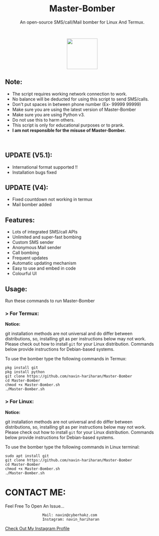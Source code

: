 <h1 align="center">Master-Bomber</h1>
<p align="center">An open-source SMS/call/Mail bomber for Linux And Termux.</p><br>

<p align="center">
  <img width="100" height="100" src="https://static.wixstatic.com/media/d8f02f_83eb413acfbb4d3d9ec795aa4ef31409~mv2_d_4096_3932_s_4_2.png/v1/fill/w_78,h_75,al_c,q_85,usm_1.20_1.00_0.01/logo.webp"><br>
</p>

## Note:

- The script requires working network connection to work.
- No balance will be deducted for using this script to send SMS/calls.
- Don't put spaces in between phone number (Ex- 99999 99999)
- Make sure you are using the latest version of Master-Bomber
- Make sure you are using Python v3.
- Do not use this to harm others.
- This script is only for educational purposes or to prank.
- **I am not responsible for the misuse of Master-Bomber.**
<br>

## UPDATE (V5.1):

- International format supported !!
- Installation bugs fixed

## UPDATE (V4):

- Fixed countdown not working in termux
- Mail bomber added

## Features:

- Lots of integrated SMS/call APIs
- Unlimited and super-fast bombing
- Custom SMS sender
- Anonymous Mail sender
- Call bombing
- Frequent updates
- Automatic updating mechanism
- Easy to use and embed in code
- Colourful UI

## Usage:

Run these commands to run Master-Bomber

### > For Termux:

**Notice:** 

git installation methods are not universal and do differ between distributions,
so, installing git as per instructions below may not work.
Please check out how to install `git` for your Linux distribution.
Commands below provide instructions for Debian-based systems.

To use the bomber type the following commands in Termux:
```
pkg install git
pkg install python
git clone https://github.com/navin-hariharan/Master-Bomber
cd Master-Bomber
chmod +x Master-Bomber.sh
./Master-Bomber.sh
```

### > For Linux:

**Notice:** 

git installation methods are not universal and do differ between distributions,
so, installing git as per instructions below may not work.
Please check out how to install `git` for your Linux distribution.
Commands below provide instructions for Debian-based systems.

To use the bomber type the following commands in Linux terminal:
```
sudo apt install git
git clone https://github.com/navin-hariharan/Master-Bomber
cd Master-Bomber
chmod +x Master-Bomber.sh
./Master-Bomber.sh
```

# CONTACT ME:

Feel Free To Open An Issue...

```
                 Mail: navin@cyberhakz.com
                 Instagram: navin_hariharan
```

<a href="https://www.instagram.com/navin_hariharan/">Check Out My Instagram Profile</a>
